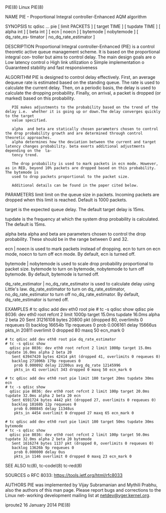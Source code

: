 PIE(8)									     Linux									PIE(8)

NAME
       PIE - Proportional Integral controller-Enhanced AQM algorithm

SYNOPSIS
       tc  qdisc ... pie [ limit PACKETS ] [ target TIME ] [ tupdate TIME ] [ alpha int ] [ beta int ] [ ecn | noecn ] [ bytemode | nobytemode ] [ dq_rate_es‐
       timator | no_dq_rate_estimator ]

DESCRIPTION
       Proportional Integral controller-Enhanced (PIE) is a control theoretic active queue management scheme. It is based on the  proportional	integral  con‐
       troller but aims to control delay. The main design goals are
	o Low latency control
	o High link utilization
	o Simple implementation
	o Guaranteed stability and fast responsiveness

ALGORITHM
       PIE  is	designed  to control delay effectively. First, an average dequeue rate is estimated based on the standing queue. The rate is used to calculate
       the current delay. Then, on a periodic basis, the delay is used to calculate the dropping probability. Finally, on arrival, a  packet  is  dropped  (or
       marked) based on this probability.

       PIE makes adjustments to the probability based on the trend of the delay i.e.  whether it is going up or down.The delay converges quickly to the target
       value specified.

       alpha  and beta are statically chosen parameters chosen to control the drop probability growth and are determined through control theoretic approaches.
       alpha determines how the deviation between the current and target latency changes probability. beta exerts additional adjustments depending on the  la‐
       tency trend.

       The drop probability is used to mark packets in ecn mode. However, as in RED, beyond 10% packets are dropped based on this probability. The bytemode is
       used to drop packets proportional to the packet size.

       Additional details can be found in the paper cited below.

PARAMETERS
   limit
       limit on the queue size in packets. Incoming packets are dropped when this limit is reached. Default is 1000 packets.

   target
       is the expected queue delay. The default target delay is 15ms.

   tupdate
       is the frequency at which the system drop probability is calculated. The default is 15ms.

   alpha
   beta
       alpha and beta are parameters chosen to control the drop probability. These should be in the range between 0 and 32.

   ecn | noecn
       is used to mark packets instead of dropping.  ecn to turn on ecn mode, noecn to turn off ecn mode. By default, ecn is turned off.

   bytemode | nobytemode
       is  used to scale drop probability proportional to packet size.	bytemode to turn on bytemode, nobytemode to turn off bytemode. By default, bytemode is
       turned off.

   dq_rate_estimator | no_dq_rate_estimator
       is used to calculate delay using Little's law.  dq_rate_estimator to turn on dq_rate_estimator, no_dq_rate_estimator to turn off	 no_dq_rate_estimator.
       By default, dq_rate_estimator is turned off.

EXAMPLES
	# tc qdisc add dev eth0 root pie
	# tc -s qdisc show
	  qdisc pie 8036: dev eth0 root refcnt 2 limit 1000p target 15.0ms tupdate 16.0ms alpha 2 beta 20
	   Sent 31216108 bytes 20800 pkt (dropped 80, overlimits 0 requeues 0)
	   backlog 16654b 11p requeues 0
	    prob 0.006161 delay 15666us
	    pkts_in 20811 overlimit 0 dropped 80 maxq 50 ecn_mark 0

	# tc qdisc add dev eth0 root pie dq_rate_estimator
	# tc -s qdisc show
	  qdisc pie 8036: dev eth0 root refcnt 2 limit 1000p target 15.0ms tupdate 16.0ms alpha 2 beta 20
	   Sent 63947420 bytes 42414 pkt (dropped 41, overlimits 0 requeues 0)
	   backlog 271006b 179p requeues 0
	    prob 0.000092 delay 22200us avg_dq_rate 12145996
	    pkts_in 41 overlimit 343 dropped 0 maxq 50 ecn_mark 0

	# tc qdisc add dev eth0 root pie limit 100 target 20ms tupdate 30ms ecn
	# tc -s qdisc show
	  qdisc pie 8036: dev eth0 root refcnt 2 limit 100p target 20.0ms tupdate 32.0ms alpha 2 beta 20 ecn
	   Sent 6591724 bytes 4442 pkt (dropped 27, overlimits 0 requeues 0)
	   backlog 18168b 12p requeues 0
	    prob 0.008845 delay 11348us
	    pkts_in 4454 overlimit 0 dropped 27 maxq 65 ecn_mark 0

	# tc qdisc add dev eth0 root pie limit 100 target 50ms tupdate 30ms bytemode
	# tc -s qdisc show
	  qdisc pie 8036: dev eth0 root refcnt 2 limit 100p target 50.0ms tupdate 32.0ms alpha 2 beta 20 bytemode
	   Sent 1616274 bytes 1137 pkt (dropped 0, overlimits 0 requeues 0)
	   backlog 13626b 9p requeues 0
	    prob 0.000000 delay 0us
	    pkts_in 1146 overlimit 0 dropped 0 maxq 23 ecn_mark 0

SEE ALSO
       tc(8), tc-codel(8) tc-red(8)

SOURCES
	o RFC 8033: https://tools.ietf.org/html/rfc8033

AUTHORS
       PIE  was	 implemented  by Vijay Subramanian and Mythili Prabhu, also the authors of this man page. Please report bugs and corrections to the Linux net‐
       working development mailing list at <netdev@vger.kernel.org>.

iproute2								16 January 2014									PIE(8)
